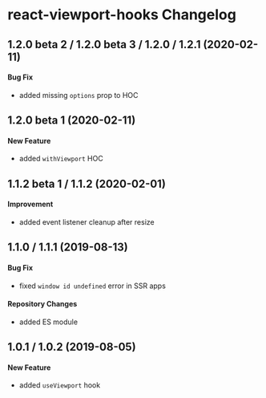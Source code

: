# react-viewport-hooks Changelog

## 1.2.0 beta 2 / 1.2.0 beta 3 / 1.2.0 / 1.2.1 (2020-02-11)
#### Bug Fix
- added missing `options` prop to HOC

## 1.2.0 beta 1 (2020-02-11)
#### New Feature
- added `withViewport` HOC

## 1.1.2 beta 1 / 1.1.2 (2020-02-01)
#### Improvement
- added event listener cleanup after resize

## 1.1.0 / 1.1.1 (2019-08-13)
#### Bug Fix
- fixed `window id undefined` error in SSR apps

#### Repository Changes
- added ES module

## 1.0.1 / 1.0.2 (2019-08-05)
#### New Feature
- added `useViewport` hook
